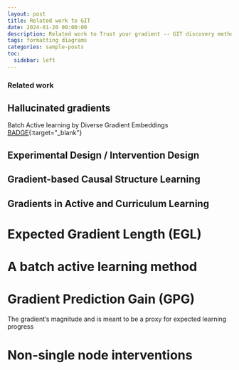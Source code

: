 ```yaml
---
layout: post
title: Related work to GIT
date: 2024-01-20 00:00:00
description: Related work to Trust your gradient -- GIT discovery method 
tags: formatting diagrams
categories: sample-posts
toc:
  sidebar: left
---
```


### Related work

## Hallucinated gradients

Batch Active learning by Diverse Gradient Embeddings [BADGE](https://arxiv.org/pdf/1906.03671v2.pdf){:target="_blank"}

## Experimental Design / Intervention Design

## Gradient-based Causal Structure Learning

## Gradients in Active and Curriculum Learning

# Expected Gradient Length (EGL)
# A batch active learning method
# Gradient Prediction Gain (GPG)

The gradient’s magnitude and is meant to be a proxy for expected learning progress

# Non-single node interventions



